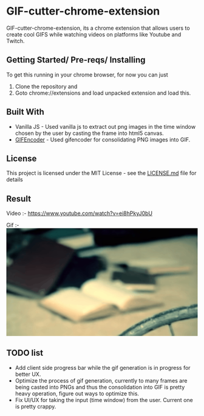 # GIF-cutter-chrome-extension

GIF-cutter-chrome-extension, its a chrome extension that allows users to create cool GIFS while watching videos on platforms like Youtube and Twitch.

## Getting Started/ Pre-reqs/ Installing

To get this running in your chrome browser, for now you can just
1. Clone the repository and 
2. Goto chrome://extensions and load unpacked extension and load this. 

## Built With
* Vanilla JS - Used vanilla js to extract out png images in the time window chosen by the user by casting the frame into html5 canvas.
* [GIFEncoder](https://github.com/antimatter15/jsgif) - Used gifencoder for consolidating PNG images into GIF.


## License

This project is licensed under the MIT License - see the [LICENSE.md](LICENSE.md) file for details

## Result
Video :- https://www.youtube.com/watch?v=ei8hPkyJ0bU

Gif :- ![](examples/crushcrushcrush.gif)

## TODO list

* Add client side progress bar while the gif generation is in progress for better UX.
* Optimize the process of gif generation, currently to many frames are being casted into PNGs and thus the consolidation into GIF is pretty heavy operation, figure out ways to optimize this.
* Fix UI/UX for taking the input (time window) from the user. Current one is pretty crappy.

